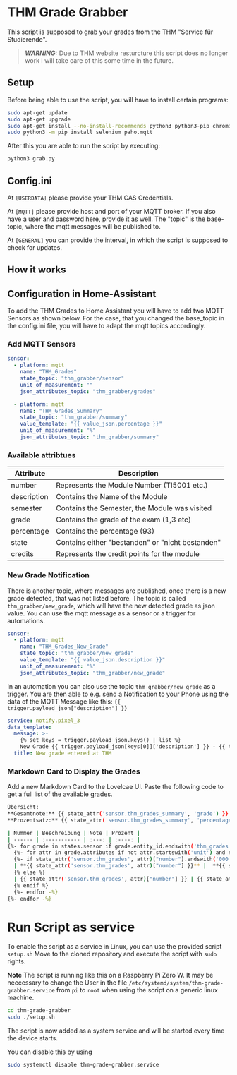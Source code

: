 # THM Grade Grabber 
This script is supposed to grab your grades from the THM "Service für Studierende".

> **_WARNING:_**  Due to THM website resturcture this script does no longer work
> I will take care of this some time in the future.

## Setup

Before being able to use the script, you will have to install certain programs:

```bash
sudo apt-get update
sudo apt-get upgrade
sudo apt-get install --no-install-recommends python3 python3-pip chromium-bsu chromium-driver chromium-chromedriver mosquitto
sudo python3 -m pip install selenium paho.mqtt

```

After this you are able to run the script by executing:

```bash
python3 grab.py
```


## Config.ini
At `[USERDATA]` please provide your THM CAS Credentials.

At `[MQTT]` please provide host and port of your MQTT broker. If you also have a user and password here, provide it as well.
The "topic" is the base-topic, where the mqtt messages will be published to.

At `[GENERAL]` you can provide the interval, in which the script is supposed to check for updates.

## How it works

## Configuration in Home-Assistant

To add the THM Grades to Home Assistant you will have to add two MQTT Sensors as shown below.
For the case, that you changed the base_topic in the config.ini file, you will have to adapt the mqtt topics accordingly.

### Add MQTT Sensors

```yaml
sensor:
  - platform: mqtt
    name: "THM_Grades"
    state_topic: "thm_grabber/sensor"
    unit_of_measurement: ""
    json_attributes_topic: "thm_grabber/grades"

  - platform: mqtt
    name: "THM_Grades_Summary"
    state_topic: "thm_grabber/summary"
    value_template: "{{ value_json.percentage }}"
    unit_of_measurement: "%"
    json_attributes_topic: "thm_grabber/summary"
```
### Available attribtues
| Attribute | Description | 
| --- | --- |
| number | Represents the Module Number (TI5001 etc.) |
| description | Contains the Name of the Module |
| semester | Contains the Semester, the Module was visited |
| grade | Contains the grade of the exam (1,3 etc) |
| percentage | Contains the percentage (93) |
| state | Contains either "bestanden" or "nicht bestanden" |
| credits | Represents the credit points for the module |


### New Grade Notification
There is another topic, where messages are published, once there is a new grade detected, that was not listed before. 
The topic is called `thm_grabber/new_grade`, which will have the new detected grade as json value. 
You can use the mqtt message as a sensor or a trigger for automations.

```yaml
sensor:
  - platform: mqtt
    name: "THM_Grades_New_Grade"
    state_topic: "thm_grabber/new_grade"
    value_template: "{{ value_json.description }}"
    unit_of_measurement: "%"
    json_attributes_topic: "thm_grabber/new_grade"
```

In an automation you can also use the topic `thm_grabber/new_grade` as a trigger. 
You are then able to e.g. send a Notification to your Phone using the data of the MQTT Message like this:
`{{ trigger.payload_json["description"] }}`

```yaml
service: notify.pixel_3
data_template:
  message: >-
    {% set keys = trigger.payload_json.keys() | list %} 
    New Grade {{ trigger.payload_json[keys[0]]['description'] }} - {{ trigger.payload_json[keys[0]]['grade'] }} with {{ trigger.payload_json[keys[0]]['percentage'] }}%
  title: New grade entered at THM
```

### Markdown Card to Display the Grades

Add a new Markdown Card to the Lovelcae UI. Paste the following code to get a full list of the available grades.


```bash
Übersicht:
**Gesamtnote:** {{ state_attr('sensor.thm_grades_summary', 'grade') }} 
**Prozentsatz:** {{ state_attr('sensor.thm_grades_summary', 'percentage') }}%

| Nummer | Beschreibung | Note | Prozent |
| ------ | :----------- | :---: | :----: |
{%- for grade in states.sensor if grade.entity_id.endswith('thm_grades') -%}
  {%- for attr in grade.attributes if not attr.startswith('unit') and not attr.startswith('friendly') -%}
  {%- if state_attr('sensor.thm_grades', attr)["number"].endswith('000') or state_attr('sensor.thm_grades', attr)["number"].endswith('AP') or state_attr('sensor.thm_grades', attr)["number"].endswith('WPF')%}
  | **{{ state_attr('sensor.thm_grades', attr)["number"] }}** |  **{{ state_attr('sensor.thm_grades', attr)["description"] }}** | **{{ state_attr('sensor.thm_grades', attr)["grade"] }}** | **{{ state_attr('sensor.thm_grades', attr)["percentage"] }}** |
  {% else %}
  | {{ state_attr('sensor.thm_grades', attr)["number"] }} | {{ state_attr('sensor.thm_grades', attr)["description"] }} |  {{ state_attr('sensor.thm_grades', attr)["grade"] }} | {{ state_attr('sensor.thm_grades', attr)["percentage"] }} |
  {% endif %}
  {%- endfor -%}
{%- endfor -%}
```

# Run Script as service

To enable the script as a service in Linux, you can use the provided script `setup.sh`
Move to the cloned repository and execute the script with `sudo` rights. 

**Note** The script is running like this on a Raspberry Pi Zero W. It may be neccessary to change the User in the file `/etc/systemd/system/thm-grade-grabber.service` from `pi` to `root` when using the script on a generic linux machine.

```bash
cd thm-grade-grabber
sudo ./setup.sh
```

The script is now added as a system service and will be started every time the device starts.

You can disable this by using 

```bash
sudo systemctl disable thm-grade-grabber.service
```
